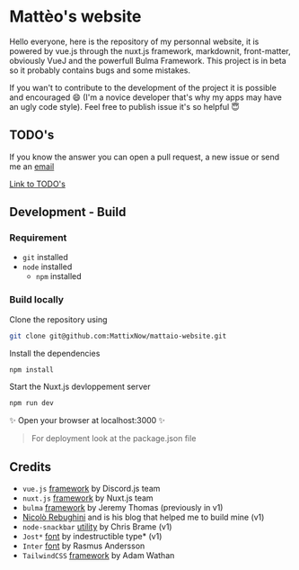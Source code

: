 # Mattèo's website
Hello everyone, here is the repository of my personnal website, it is powered by vue.js through the nuxt.js framework, markdownit, front-matter, obviously VueJ and the powerfull Bulma Framework. This project is in beta so it probably contains bugs and some mistakes.

If you wan't to contribute to the development of the project it is possible and encouraged 😄 (I'm a novice developer that's why my apps may have an ugly code style). Feel free to publish issue it's so helpful 😇

## TODO's
If you know the answer you can open a pull request, a new issue or send me an [email](mailto:matteo.gauthier@gmail.com)

[Link to TODO's](/TODOS.md)

## Development - Build

### Requirement
* `git` installed
* `node` installed
  * `npm` installed


### Build locally
Clone the repository using
```bash
git clone git@github.com:MattixNow/mattaio-website.git
```

Install the dependencies
```markdown
npm install
```

Start the Nuxt.js devloppement server
```bash
npm run dev
```
✨ Open your browser at localhost:3000 ✨

> For deployment look at the package.json file
## Credits
* `vue.js` [framework](https://github.com/vuejs/vue) by Discord.js team
* `nuxt.js` [framework](https://github.com/nuxt/nuxt.js) by Nuxt.js team
* `bulma` [framework](bulma.io) by Jeremy Thomas (previously in v1)
* [Nicolò Rebughini](https://github.com/nirebu) and is his blog that helped me to build mine (v1)
* `node-snackbar` [utility](https://github.com/polonel/SnackBar) by Chris Brame (v1)
* `Jost*` [font](https://indestructibletype.com/Jost.html) by indestructible type* (v1)
* `Inter` [font](https://rsms.me/inter/) by Rasmus Andersson
* `TailwindCSS` [framework](https://tailwindcss.com/) by Adam Wathan
